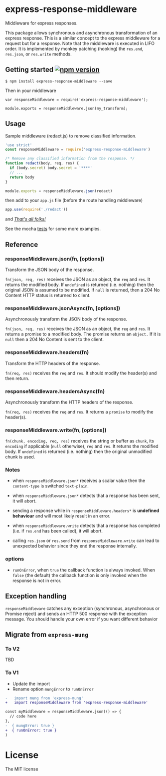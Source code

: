 # express-response-middleware

Middleware for express responses.

This package allows synchronous and asynchronous transformation of an express response. This is a similar concept to the express middleware for a request but for a response. Note that the middleware is executed in LIFO order. It is implemented by monkey patching (hooking) the `res.end`, `res.json`, or `res.write` methods.

## Getting started [![npm version](https://badge.fury.io/js/express-response-middleware.svg)](https://badge.fury.io/js/express-response-middleware)

    $ npm install express-response-middleware --save

Then in your middleware

    var responseMiddleware = require('express-response-middleware');

    module.exports = responseMiddleware.json(my_transform);

## Usage

Sample middleware (redact.js) to remove classified information.

```javascript
'use strict'
const responseMiddleware = require('express-response-middleware')

/* Remove any classified information from the response. */
function redact(body, req, res) {
  if (body.secret) body.secret = '****'
  // ...
  return body
}

module.exports = responseMiddleware.json(redact)
```

then add to your `app.js` file (before the route handling middleware)

```javascript
app.use(require('./redact'))
```

and [_That's all folks!_](https://www.youtube.com/watch?v=gBzJGckMYO4)

See the mocha [tests](https://github.com/marklai1998/express-response-middleware/tree/master/test) for some more examples.

## Reference

### responseMiddleware.json(fn, [options])

Transform the JSON body of the response.

`fn(json, req, res)` receives the JSON as an object, the `req` and `res`. It returns the modified body. If `undefined` is returned (i.e. nothing) then the original JSON is assumed to be modified. If `null` is returned, then a 204 No Content HTTP status is returned to client.

### responseMiddleware.jsonAsync(fn, [options])

Asynchronously transform the JSON body of the response.

`fn(json, req, res)` receives the JSON as an object, the `req` and `res`. It returns a promise to a modified body. The promise returns an `object.` If it is `null` then a 204 No Content is sent to the client.

### responseMiddleware.headers(fn)

Transform the HTTP headers of the response.

`fn(req, res)` receives the `req` and `res`. It should modify the header(s) and then return.

### responseMiddleware.headersAsync(fn)

Asynchronously transform the HTTP headers of the response.

`fn(req, res)` receives the `req` and `res`. It returns a `promise` to modify the header(s).

### responseMiddleware.write(fn, [options])

`fn(chunk, encoding, req, res)` receives the string or buffer as `chunk`, its `encoding` if applicable (`null` otherwise), `req` and `res`. It returns the modified body. If `undefined` is returned (i.e. nothing) then the original unmodified chunk is used.

### Notes

- when `responseMiddleware.json*` receives a scalar value then the `content-type` is switched `text-plain`.

- when `responseMiddleware.json*` detects that a response has been sent, it will abort.

- sending a response while in `responseMiddleware.headers*` is **undefined behaviour** and will most likely result in an error.

- when `responseMiddleware.write` detects that a response has completed (i.e. if `res.end` has been called), it will abort.

- calling `res.json` or `res.send` from `responseMiddleware.write` can lead to unexpected behavior since they end the response internally.

### options

- `runOnError`, when `true` the callback function is always invoked. When `false` (the default) the callback function is only invoked when the response is not in error.

## Exception handling

`responseMiddleware` catches any exception (synchronous, asynchronous or Promise reject) and sends an HTTP 500 response with the exception message. You should handle your own error if you want different behavior

## Migrate from `express-mung`

### To V2

TBD

### To V1

- Update the import
- Rename option `mungError` to `runOnError`

```diff
-   import mung from 'express-mung'
+   import responseMiddleware from 'express-response-middleware'

const myMiddleware = responseMiddleware.json(() => {
  // code here
},
-  { mungError: true }
+  { runOnError: true }
)
```

# License

The MIT license
